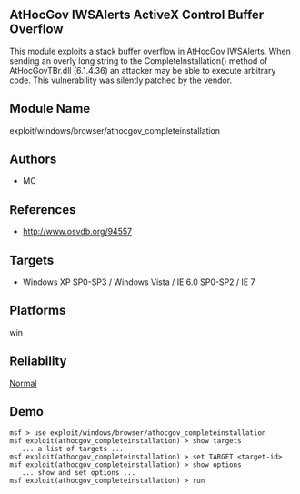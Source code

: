 ## AtHocGov IWSAlerts ActiveX Control Buffer Overflow

This module exploits a stack buffer overflow in AtHocGov 
IWSAlerts. When sending an overly long string to the 
CompleteInstallation() method of AtHocGovTBr.dll (6.1.4.36) 
an attacker may be able to execute arbitrary code. This 
vulnerability was silently patched by the vendor.


## Module Name
exploit/windows/browser/athocgov_completeinstallation

## Authors
* MC


## References
* http://www.osvdb.org/94557



## Targets
* Windows XP SP0-SP3 / Windows Vista / IE 6.0 SP0-SP2 / IE 7


## Platforms
win

## Reliability
[Normal](https://github.com/rapid7/metasploit-framework/wiki/Exploit-Ranking)

## Demo

```
msf > use exploit/windows/browser/athocgov_completeinstallation
msf exploit(athocgov_completeinstallation) > show targets
   ... a list of targets ...
msf exploit(athocgov_completeinstallation) > set TARGET <target-id>
msf exploit(athocgov_completeinstallation) > show options
   ... show and set options ...
msf exploit(athocgov_completeinstallation) > run
```
    
    
